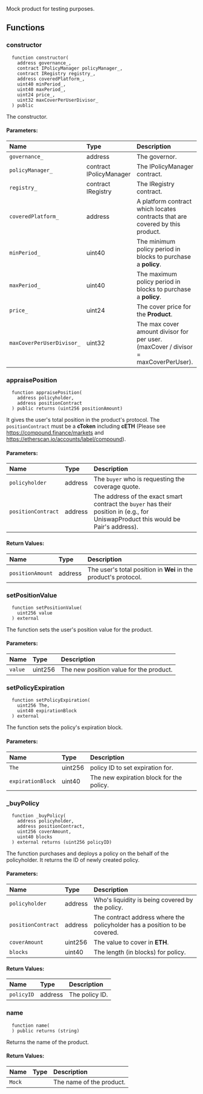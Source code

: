 Mock product for testing purposes.


## Functions
### constructor
```solidity
  function constructor(
    address governance_,
    contract IPolicyManager policyManager_,
    contract IRegistry registry_,
    address coveredPlatform_,
    uint40 minPeriod_,
    uint40 maxPeriod_,
    uint24 price_,
    uint32 maxCoverPerUserDivisor_
  ) public
```
The constructor.


#### Parameters:
| Name | Type | Description                                                          |
| :--- | :--- | :------------------------------------------------------------------- |
|`governance_` | address | The governor.
|`policyManager_` | contract IPolicyManager | The IPolicyManager contract.
|`registry_` | contract IRegistry | The IRegistry contract.
|`coveredPlatform_` | address | A platform contract which locates contracts that are covered by this product.
|`minPeriod_` | uint40 | The minimum policy period in blocks to purchase a **policy**.
|`maxPeriod_` | uint40 | The maximum policy period in blocks to purchase a **policy**.
|`price_` | uint24 | The cover price for the **Product**.
|`maxCoverPerUserDivisor_` | uint32 | The max cover amount divisor for per user. (maxCover / divisor = maxCoverPerUser).

### appraisePosition
```solidity
  function appraisePosition(
    address policyholder,
    address positionContract
  ) public returns (uint256 positionAmount)
```
It gives the user's total position in the product's protocol.
The `positionContract` must be a **cToken** including **cETH** (Please see https://compound.finance/markets and https://etherscan.io/accounts/label/compound).


#### Parameters:
| Name | Type | Description                                                          |
| :--- | :--- | :------------------------------------------------------------------- |
|`policyholder` | address | The `buyer` who is requesting the coverage quote.
|`positionContract` | address | The address of the exact smart contract the `buyer` has their position in (e.g., for UniswapProduct this would be Pair's address).

#### Return Values:
| Name                           | Type          | Description                                                                  |
| :----------------------------- | :------------ | :--------------------------------------------------------------------------- |
|`positionAmount`| address | The user's total position in **Wei** in the product's protocol.
### setPositionValue
```solidity
  function setPositionValue(
    uint256 value
  ) external
```
The function sets the user's position value for the product.


#### Parameters:
| Name | Type | Description                                                          |
| :--- | :--- | :------------------------------------------------------------------- |
|`value` | uint256 | The new position value for the product.

### setPolicyExpiration
```solidity
  function setPolicyExpiration(
    uint256 The,
    uint40 expirationBlock
  ) external
```
The function sets the policy's expiration block.


#### Parameters:
| Name | Type | Description                                                          |
| :--- | :--- | :------------------------------------------------------------------- |
|`The` | uint256 | policy ID to set expiration for.
|`expirationBlock` | uint40 | The new expiration block for the policy.

### _buyPolicy
```solidity
  function _buyPolicy(
    address policyholder,
    address positionContract,
    uint256 coverAmount,
    uint40 blocks
  ) external returns (uint256 policyID)
```
The function purchases and deploys a policy on the behalf of the policyholder. It returns the ID of newly created policy.


#### Parameters:
| Name | Type | Description                                                          |
| :--- | :--- | :------------------------------------------------------------------- |
|`policyholder` | address | Who's liquidity is being covered by the policy.
|`positionContract` | address | The contract address where the policyholder has a position to be covered.
|`coverAmount` | uint256 | The value to cover in **ETH**.
|`blocks` | uint40 | The length (in blocks) for policy.

#### Return Values:
| Name                           | Type          | Description                                                                  |
| :----------------------------- | :------------ | :--------------------------------------------------------------------------- |
|`policyID`| address | The policy ID.
### name
```solidity
  function name(
  ) public returns (string)
```
Returns the name of the product.



#### Return Values:
| Name                           | Type          | Description                                                                  |
| :----------------------------- | :------------ | :--------------------------------------------------------------------------- |
|`Mock`|  | The name of the product.
